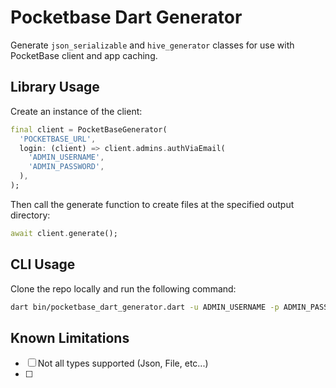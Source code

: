 # Pocketbase Dart Generator

Generate `json_serializable` and `hive_generator` classes for use with PocketBase client and app caching.

## Library Usage

Create an instance of the client:

```dart
final client = PocketBaseGenerator(
  'POCKETBASE_URL',
  login: (client) => client.admins.authViaEmail(
    'ADMIN_USERNAME',
    'ADMIN_PASSWORD',
  ),
);
```

Then call the generate function to create files at the specified output directory:

```dart
await client.generate();
```

## CLI Usage

Clone the repo locally and run the following command:

```bash
dart bin/pocketbase_dart_generator.dart -u ADMIN_USERNAME -p ADMIN_PASSWORD -l POCKETBASE_URL
```

## Known Limitations

- [ ] Not all types supported (Json, File, etc...)
- [ ] 